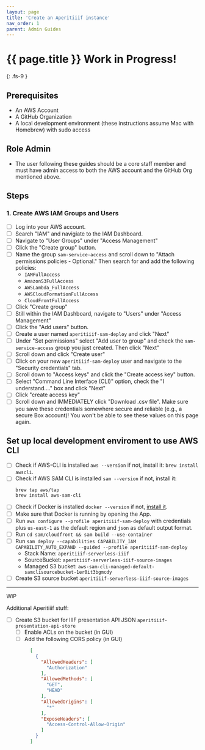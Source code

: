 ```yaml
---
layout: page
title: 'Create an Aperitiiif instance'
nav_order: 1
parent: Admin Guides
---
```

# {{ page.title }} <span class="label label-purple">Work in Progress!</span>
{: .fs-9 }

## Prerequisites
- An AWS Account
- A GitHub Organization
- A local development environment (these instructions assume Mac with Homebrew) with sudo access

## Role <span class="label label-green">Admin</span>


- The user following these guides should be a core staff member and must have admin access to both the AWS account and the GitHub Org mentioned above.


## Steps

### 1. Create AWS IAM Groups and Users
- [ ] Log into your AWS account.
- [ ] Search "IAM" and navigiate to the IAM Dashboard.
- [ ] Navigate to "User Groups" under "Access Management"
- [ ] Click the "Create group" button.
- [ ] Name the group `sam-service-access` and scroll down to "Attach permissions policies - Optional." Then search for and add the following policies:
    - `IAMFullAccess`
    - `AmazonS3FullAccess`
    - `AWSLambda_FullAccess`
    - `AWSCloudFormationFullAccess`
    - `CloudFrontFullAccess`
- [ ] Click "Create group"
- [ ] Still within the IAM Dashboard, navigate to "Users" under "Access Management"
- [ ] Click the "Add users" button.
- [ ] Create a user named `aperitiiif-sam-deploy` and click "Next"
- [ ] Under "Set permissions" select "Add user to group" and check the `sam-service-access` group you just created. Then click "Next"
- [ ] Scroll down and click "Create user"
- [ ] Click on your new `aperitiiif-sam-deploy` user and navigate to the "Security credentials" tab.
- [ ] Scroll down to "Access keys" and click the "Create access key" button.
- [ ] Select "Command Line Interface (CLI)" option, check the "I understand...." box and click "Next"
- [ ] Click "create access key"
- [ ] Scroll down and IMMEDIATELY click "Download .csv file". Make sure you save these credentials somewhere secure and reliable (e.g., a secure Box account)! You won't be able to see these values on this page again.

## Set up local development enviroment to use AWS CLI
- [ ] Check if AWS-CLI is installed `aws --version` if not, install it: `brew install awscli`.
- [ ] Check if AWS SAM CLI is installed `sam --version` if not, install it: 
    ```
    brew tap aws/tap
    brew install aws-sam-cli
    ```
- [ ] Check if Docker is installed `docker --version` if not, [install it](https://docs.docker.com/desktop/install/mac-install/).
- [ ] Make sure that Docker is running by opening the App.
- [ ] Run `aws configure --profile aperitiiif-sam-deploy` with credentials plus `us-east-1` as the default region and `json` as default output format.
- [ ] Run `cd sam/cloudfront && sam build --use-container`
- [ ] Run `sam deploy --capabilities CAPABILITY_IAM CAPABILITY_AUTO_EXPAND --guided --profile aperitiiif-sam-deploy`
  - Stack Name: `aperitiiif-serverless-iiif`
  - SourceBucket: `aperitiiif-serverless-iiif-source-images`
  - Managed S3 bucket: `aws-sam-cli-managed-default-samclisourcebucket-1er0it3bgmcdy`
- [ ] Create S3 source bucket `aperitiiif-serverless-iiif-source-images`

-------
WiP

Additional Aperitiiif stuff:
- [ ] Create S3 bucket for IIIF presentation API JSON `aperitiiif-presentation-api-store` 
  - [ ] Enable ACLs on the bucket (in GUI)
  - [ ] Add the following CORS policy (in GUI)
      ``` json
        [
          {
            "AllowedHeaders": [
              "Authorization"
            ],
            "AllowedMethods": [
              "GET",
              "HEAD"
            ],
            "AllowedOrigins": [
              "*"
            ],
            "ExposeHeaders": [
              "Access-Control-Allow-Origin"
            ]
          }
        ]
      ```
